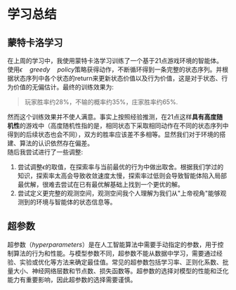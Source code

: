 # 学习总结
## 蒙特卡洛学习
在上周的学习中，我使用蒙特卡洛学习训练了一个基于21点游戏环境的智能体。使用$\epsilon \quad greedy \quad policy$策略获得动作，不断循环得到一条完整的状态序列。并根据状态序列中各个状态的return来更新状态价值以及行为价值，这是对于状态、行为价值的无偏估计。最终的训练效果为:
> 玩家胜率约28%，不输的概率约35%，庄家胜率约65%.

然而这个训练效果并不使人满意。事实上按照经验推测，在21点这样**具有高度随机性**的游戏中（高度随机性指的是，相同状态下采取相同动作在不同的状态序列中得到的后续状态也会不同），双方的胜率应该差不多相等。显然我们对于环境的搭建、算法的认识依然存在偏差。
\
随后我尝试进行了一些调整:
1. 尝试调整$\epsilon$的取值，在探索率与当前最优的行为中做出取舍。根据我们学过的知识，探索率太高会导致收敛速度太慢，探索率过低则会导致智能体陷入局部最优解，很难去尝试在已有最优解基础上找到一个更优的解。
2. 尝试定义更完整的观测空间，观测空间我个人理解为我们从"上帝视角"能够观测到的环境与智能体的状态信息等。
## 超参数
超参数（$hyperparameters$）是在人工智能算法中需要手动指定的参数，用于控制算法的行为和性能。与模型参数不同，超参数不能从数据中学习，需要通过经验、实验或优化等方法来确定最佳值。常见的超参数包括学习率、正则化系数、批量大小、神经网络层数和节点数、损失函数等。超参数的选择对模型的性能和泛化能力有重要影响，因此超参数的选择需要谨慎。